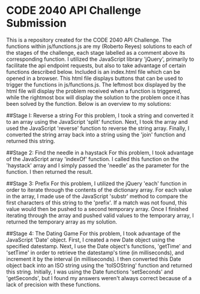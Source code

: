 CODE 2040 API Challenge Submission
============
This is a repository created for the CODE 2040 API Challenge.
The functions within js/functions.js are my (Roberto Reyes)
solutions to each of the stages of the challenge, each stage
labelled as a comment above its corresponding function. I utilized
the JavaScript library 'jQuery', primarily to facilitate the api
endpoint requests, but also to take advantage of certain functions
described below. Included is an index.html file which can be opened
in a browser. This html file displays buttons that can be used to
trigger the functions in js/functions.js. The leftmost box displayed
by the html file will display the problem received when a function
is triggered, while the rightmost box will display the solution to
the problem once it has been solved by the function.
Below is an overview to my solutions:

##Stage I: Reverse a string
For this problem, I took a string and converted it to an array
using the JavaScript 'split' function. Next, I took the array
and used the JavaScript 'reverse' function to reverse the string
array. Finally, I converted the string array back into a string
using the 'join' function and returned this string.

##Stage 2: Find the needle in a haystack
For this problem, I took advantage of the JavaScript array
'indexOf' function. I called this function on the 'haystack'
array and I simply passed the 'needle' as the parameter for
the function. I then returned the result.

##Stage 3: Prefix
For this problem, I utilized the jQuery 'each' function in order
to iterate through the contents of the dictionary array. For each
value in the array, I made use of the JavaScript 'substr' method 
to compare the first characters of this string to the 'prefix'.
If a match was not found, this value would then be pushed to a second
temporary array. Once I finished iterating through the array and
pushed valid values to the temporary array, I returned the
temporary array as my solution.

##Stage 4: The Dating Game
For this problem, I took advantage of the JavaScript 'Date' object.
First, I created a new Date object using the specified datestamp.
Next, I use the Date object's functions, 'getTime' and 'setTime' in
order to retrieve the datestamp's time (in milliseconds), and increment
it by the interval (in milliseconds). I then converted this Date object
back into an ISO string using the 'toISOString' function and returned
this string. Initially, I was using the Date functions 'setSeconds'
and 'getSeconds', but I found my answers weren't always correct because
of a lack of precision with these functions. 
